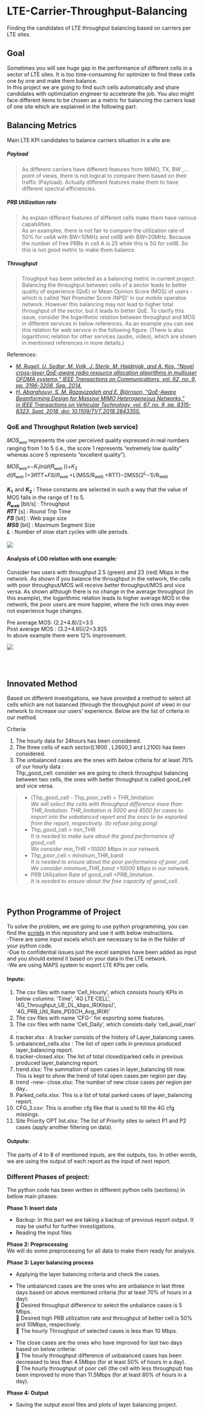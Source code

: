 # LTE-Carrier-Throughput-Balancing
Finding the candidates of LTE throughput balancing based on carriers per LTE sites.

## Goal
Sometimes you will see huge gap in the performance of different cells in a sector of LTE sites. 
It is too time-consuming for optimizer to find these cells one by one and make them balance.<br />
In this project we are going to find such cells automatically and share candidates with optimization engineer to accelerate the job. You also might face different items to be chosen as a metric for balancing the carriers load of one site which are explained in the following part.<br />

## Balancing Metrics
Main LTE KPI candidates to balance carriers situation in a site are:

##### Payload #####
> As different carriers have different features from MIMO, TX, BW ,... point of views, there is not logical to compare them based on their traffic (Payload).
Actually different features make them to have different spectral efficiencies. <br />

##### PRB Utilization rate #####
> As explain different features of different cells make them have various capabilities.<br />
As an examples, there is not fair to compare the utilization rate of 50% for cellA with BW=10MHz and cellB with BW=20MHz.
Because the number of free PRBs in cell A is 25 while this is 50 for cellB. So this is not good metric to make them balance.<br />


##### Throughput #####
> Troughput has been selected as a balancing metric in current project. Balancing the throughput between cells of a sector leads to better quality of experience (QoE) or Mean Opinion Score (MOS) of users - which is called ‘Net Promoter Score (NPS)’ in our mobile operatoe network. However this balancing may not lead to higher total throughput of the sector, but it leads to better QoE. To clarify this issue, consider the logarithmic relation between throughput and MOS in different services in below references. As an example you can see this relation for web service in the following figure. (There is also logarithmic relation for other services (audio, video), which are shown in mentioned references in more details.) <br />

References: 
 - *[M. Rugelj, U. Sedlar, M. Volk, J. Sterle, M. Hajdinjak, and A. Kos, “Novel cross-layer QoE-aware radio resource allocation algorithms in multiuser OFDMA systems,” IEEE Transactions on Communications, vol. 62, no. 9, pp. 3196-3208, Sep. 2014.](https://ieeexplore.ieee.org/document/6877621)*
 - *[H. Abarghouyi, S. M. Razavizadeh and E. Björnson, "QoE-Aware Beamforming Design for Massive MIMO Heterogeneous Networks," in IEEE Transactions on Vehicular Technology, vol. 67, no. 9, pp. 8315-8323, Sept. 2018, doi: 10.1109/TVT.2018.2843355.](https://ieeexplore.ieee.org/search/searchresult.jsp?queryText=QoE-Aware%20Beamforming%20Design%20for%20Massive%20MIMO%20Heterogeneous%20Networks&newsearch=true&type=alt1)*


### QoE and Throughput Relation (web service) ###
𝑀𝑂𝑆<sub>𝑤𝑒𝑏</sub>  represents the user perceived quality expressed in real numbers ranging from 1 to 5 (i.e., the score 1 represents “extremely low quality” whereas score 5 represents “excellent quality”).<br />

𝑀𝑂𝑆<sub>𝑤𝑒𝑏</sub>=−𝐾<sub>1</sub>ln⁡(𝑑(𝑅<sub>𝑤𝑒𝑏</sub> ))+𝐾<sub>2</sub> <br />
𝑑(𝑅<sub>𝑤𝑒𝑏</sub> )=3𝑅𝑇𝑇+𝐹𝑆/𝑅<sub>𝑤𝑒𝑏</sub> +L(MSS/R<sub>web</sub> +RTT)−2MSS(2<sup>L</sup>−1)/R<sub>web</sub> <br />
<br />
𝑲<sub>𝟏</sub> and 𝑲<sub>𝟐</sub> : These constants are selected in such a way that the value of MOS falls in the range of 1 to 5.<br />
𝑹<sub>𝒘𝒆𝒃</sub> [bit/s] : Throughput<br />
 𝑹𝑻𝑻 [s] : Round Trip Time<br />
 𝑭𝑺 [bit] : Web page size <br />
 𝑴𝑺𝑺 [bit] : Maximum Segment Size<br />
 𝑳 : Number of slow start cycles with idle periods.
 <br />
 <br />
 <img src=https://github.com/HadisAB/LTE-Carrier-Throughput-Balancing/blob/main/MOS_Web.png/>
 
 
#### Analysis of LOG relation with one example: ####
Consider two users with throughput 2.5 (green) and 23 (red) Mbps in the network. As shown if you balance the throughput in the network, the cells with poor throughput/MOS will receive better throughput/MOS and vice versa. As shown although there is no change in the average throughput (in this example), the logarithmic relation leads to higher average MOS in the network, the poor users are more happier, where the rich ones may even not experience huge changes.<br />

Pre average MOS: (2.2+4.8)/2=3.5 <br />
Post average MOS : (3.2+4.65)/2=3.925 <br />
In above example there were 12% improvement. 
 <br />

<img src=https://github.com/HadisAB/LTE-Carrier-Throughput-Balancing/blob/main/MOS_Example.png/>

 <br /> <br />
 ## Innovated Method
Based on different investigations, we have provided a method to select all cells which are not balanced (through the throughput point of view) in our network to increase our users’ experience.  Below are the list of criteria in our method. 

Criteria:
1. The hourly data for 24hours has been considered.
2. The three cells of each sector(L1800 , L2600_1 and L2100) has been considered.
3.  The unbalanced cases are the ones with below criteria for at least 70% of our hourly data :<br />
 Thp_good_cell: consider we are going to check throughput balancing between two cells, the ones with better throughput is called good_cell and vice versa. <br />
 > - (Thp_good_cell - Thp_poor_cell) > THR_limitation<br />
    *We will select the cells with throughput difference more than THR_limitation.
THR_limitation is 5000 and 4500 for cases to import into the unbalanced report and the ones to be exported from the report, respectively. (to refuse ping pong)*
 > - Thp_good_cell > min_THR<br />
  *It is needed to make sure about the good performance of good_cell.<br />*
  *We consider min_THR =10000 Mbps in our network.*
 > - Thp_poor_cell < minimum_THR_band   <br />
  *It is needed to ensure about the poor performance of poor_cell.<br />*
  *We consider minimum_THR_band =10000 Mbps in our network.*
 > - PRB Utilization Rate of good_cell <PRB_limitation.<br />
  *It is needed to  ensure about the free capacity of good_cell.*
<br /> 

 ## Python Programme of Project
 To solve the problem, we are going to use python programming, you can find the [scripts]() in this repository and use it with below instructions.<br /> 
 -There are some input excels which are necessary to be in the folder of your python code.<br />
 -Due to confidential issues just the excel samples have been added as input and you should extend it based on your data in the LTE network.<br />
 -We are using MAPS system to export LTE KPIs per cells. 
 
 #### Inputs: ####
1.	The csv files with name ‘Cell_Hourly’, which consists hourly KPIs in below columns:
'Time', '4G LTE CELL',   '4G_Throughput_UE_DL_kbps_IR(Kbps)',     '4G_PRB_Util_Rate_PDSCH_Avg_IR(#)'
2.	The csv files with name ‘CFG-’ for exporting some features.
3.	The csv files with name ‘Cell_Daily’, which consists daily ‘cell_avail_man’ .
4.	tracker.xlsx : A tracker consists of the history of Layer_balancing cases.
5.	unbalanced_cells.xlsx : The list of open cells in previous produced layer_balancing report.
6.	tracker-closed.xlsx: The list of total closed/parked cells in previous produced layer_balancing report.
7.	trend.xlsx: The summation of open cases in layer_balancing till now. This is kept to show the trend of total open cases per region per day. 
8.	trend -new- close.xlsx: The number of new close cases per region per day.. 
9.	Parked_cells.xlsx: This is a list of total parked cases of layer_balancing report. 
10.	CFG_3.csv: This is another cfg fike that is used to fill the 4G cfg missings.
11.	Site Priority OPT list.xlsx: The list of Priority sites to select P1 and P2 cases (apply another filtering on data).



 #### Outputs: ####
The parts of 4 to 8 of mentioned inputs, are the outputs, too. In other words, we are using the output of each report as the input of next report.

### Different Phases of project:

The python code has been written in different python cells (sections) in bellow main phases:<br />

**Phase 1: Insert data** <br />
-	Backup: In this part we are taking a backup of previous report output. It may be useful for further investigations.
-	Reading the input files 


**Phase 2: Preprocessing**<br />
We will do some preprocessing for all data to make them ready for analysis. 

**Phase 3: Layer balancing process**
-	Applying the layer balancing criteria and check the cases.
-	The unbalanced cases are the ones who are unbalance in last three days based on above mentioned criteria (for at least 70% of hours in a day):<br />
	Desired throughput difference to select the unbalance cases is 5 Mbps.<br />
	Desired high PRB utilization rate and throughput of better cell is 50% and 10Mbps, respectively.<br />
	The hourly Throughput of selected cases is less than 10 Mbps.<br />

-	The close cases are the ones who have improved for last two days based on below criteria:<br />
	The hourly throughput difference of unbalanced cases has been decreased to less than 4.5Mbps (for at least 50% of hours in a day).<br />
	The hourly throughput of poor cell (the cell with less throughput) has been improved to more than 11.5Mbps (for at least 80% of hours in a day).<br />


**Phase 4: Output**<br />
-	Saving the output excel files and plots of layer balancing project.


